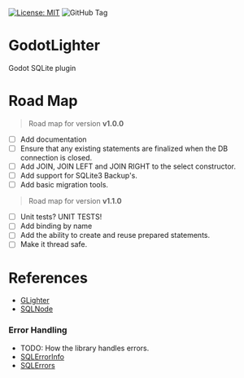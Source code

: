 [![License: MIT](https://img.shields.io/badge/License-MIT-yellow.svg)](https://opensource.org/licenses/MIT)
![GitHub Tag](https://img.shields.io/github/v/tag/alexey-pkv/GodotLighter?label=Version)

# GodotLighter 

Godot SQLite plugin

# Road Map

> Road map for version **v1.0.0**

- [ ] Add documentation
- [ ] Ensure that any existing statements are finalized when the DB connection is closed. 
- [ ] Add JOIN, JOIN LEFT and JOIN RIGHT to the select constructor.  
- [ ] Add support for SQLite3 Backup's.
- [ ] Add basic migration tools.

> Road map for version **v1.1.0**
- [ ] Unit tests? UNIT TESTS!
- [ ] Add binding by name
- [ ] Add the ability to create and reuse prepared statements.  
- [ ] Make it thread safe.

# References 

* [GLighter](./docs/GLighter.md)
* [SQLNode](./docs/SQLNode.md)

### Error Handling
* TODO: How the library handles errors.
* [SQLErrorInfo](./docs/Objects/SQLErrorInfo.md)
* [SQLErrors](./docs/Objects/SQLErrors.md)
